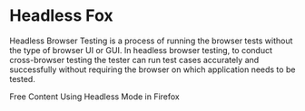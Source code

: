 # Headless Fox

Headless Browser Testing is a process of running the browser tests without the type of browser UI or GUI. In headless browser testing, to conduct cross-browser testing the tester can run test cases accurately and successfully without requiring the browser on which application needs to be tested.

<ResourceGroupTitle>Free Content</ResourceGroupTitle>
<BadgeLink colorScheme='yellow' badgeText='Read' href='https://hacks.mozilla.org/2017/12/using-headless-mode-in-firefox/'>Using Headless Mode in Firefox</BadgeLink>